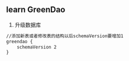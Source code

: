 ## learn GreenDao

1. 升级数据库
```xml
//添加新表或者修改表的结构以后schemaVersion要增加1
greendao {
    schemaVersion 2
}
```